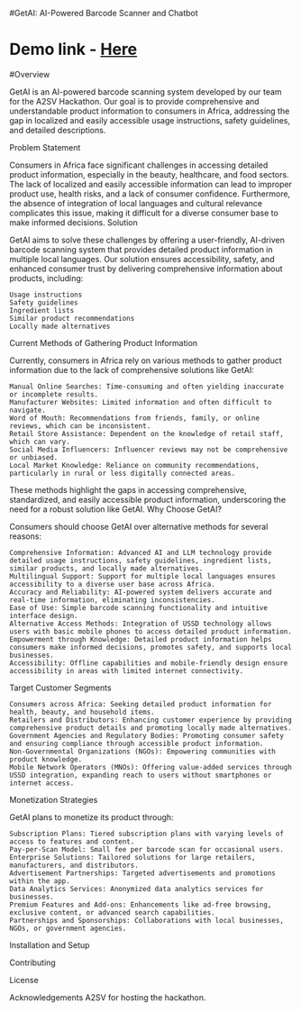 #GetAI: AI-Powered Barcode Scanner and Chatbot

# Demo link - [Here](https://getaidemo.streamlit.app/)
#Overview

GetAI is an AI-powered barcode scanning system developed by our team for the A2SV Hackathon. Our goal is to provide comprehensive and understandable product information to consumers in Africa, addressing the gap in localized and easily accessible usage instructions, safety guidelines, and detailed descriptions.


Problem Statement

Consumers in Africa face significant challenges in accessing detailed product information, especially in the beauty, healthcare, and food sectors. The lack of localized and easily accessible information can lead to improper product use, health risks, and a lack of consumer confidence. Furthermore, the absence of integration of local languages and cultural relevance complicates this issue, making it difficult for a diverse consumer base to make informed decisions.
Solution

GetAI aims to solve these challenges by offering a user-friendly, AI-driven barcode scanning system that provides detailed product information in multiple local languages. Our solution ensures accessibility, safety, and enhanced consumer trust by delivering comprehensive information about products, including:

    Usage instructions
    Safety guidelines
    Ingredient lists
    Similar product recommendations
    Locally made alternatives

Current Methods of Gathering Product Information

Currently, consumers in Africa rely on various methods to gather product information due to the lack of comprehensive solutions like GetAI:

    Manual Online Searches: Time-consuming and often yielding inaccurate or incomplete results.
    Manufacturer Websites: Limited information and often difficult to navigate.
    Word of Mouth: Recommendations from friends, family, or online reviews, which can be inconsistent.
    Retail Store Assistance: Dependent on the knowledge of retail staff, which can vary.
    Social Media Influencers: Influencer reviews may not be comprehensive or unbiased.
    Local Market Knowledge: Reliance on community recommendations, particularly in rural or less digitally connected areas.

These methods highlight the gaps in accessing comprehensive, standardized, and easily accessible product information, underscoring the need for a robust solution like GetAI.
Why Choose GetAI?

Consumers should choose GetAI over alternative methods for several reasons:

    Comprehensive Information: Advanced AI and LLM technology provide detailed usage instructions, safety guidelines, ingredient lists, similar products, and locally made alternatives.
    Multilingual Support: Support for multiple local languages ensures accessibility to a diverse user base across Africa.
    Accuracy and Reliability: AI-powered system delivers accurate and real-time information, eliminating inconsistencies.
    Ease of Use: Simple barcode scanning functionality and intuitive interface design.
    Alternative Access Methods: Integration of USSD technology allows users with basic mobile phones to access detailed product information.
    Empowerment through Knowledge: Detailed product information helps consumers make informed decisions, promotes safety, and supports local businesses.
    Accessibility: Offline capabilities and mobile-friendly design ensure accessibility in areas with limited internet connectivity.

Target Customer Segments

    Consumers across Africa: Seeking detailed product information for health, beauty, and household items.
    Retailers and Distributors: Enhancing customer experience by providing comprehensive product details and promoting locally made alternatives.
    Government Agencies and Regulatory Bodies: Promoting consumer safety and ensuring compliance through accessible product information.
    Non-Governmental Organizations (NGOs): Empowering communities with product knowledge.
    Mobile Network Operators (MNOs): Offering value-added services through USSD integration, expanding reach to users without smartphones or internet access.

Monetization Strategies

GetAI plans to monetize its product through:

    Subscription Plans: Tiered subscription plans with varying levels of access to features and content.
    Pay-per-Scan Model: Small fee per barcode scan for occasional users.
    Enterprise Solutions: Tailored solutions for large retailers, manufacturers, and distributors.
    Advertisement Partnerships: Targeted advertisements and promotions within the app.
    Data Analytics Services: Anonymized data analytics services for businesses.
    Premium Features and Add-ons: Enhancements like ad-free browsing, exclusive content, or advanced search capabilities.
    Partnerships and Sponsorships: Collaborations with local businesses, NGOs, or government agencies.

Installation and Setup

Contributing


License

Acknowledgements
A2SV for hosting the hackathon.
